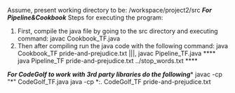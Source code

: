 Assume, present working directory to be: /workspace/project2/src
***For Pipeline&Cookbook***
Steps for executing the program: 
1. First, compile the java file by going to the src directory and executing command: javac Cookbook_TF.java
2. Then after compiling run the java code with the following command: java Cookbook_TF pride-and-prejudice.txt
|||,
javac Pipeline_TF.java
**** java Pipeline_TF pride-and-prejudice.txt ../stop_words.txt ****

***For CodeGolf to work with 3rd party libraries do the following****
javac -cp "*" CodeGolf_TF.java
java -cp *:. CodeGolf_TF pride-and-prejudice.txt